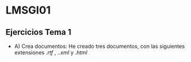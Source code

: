 # LMSGI01
## Ejercicios Tema 1

* A) Crea documentos:
    He creado tres documentos, con las siguientes extensiones _.rtf_ , ._.xml_ y _.html_
